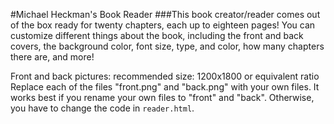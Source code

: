 #Michael Heckman's Book Reader
###This book creator/reader comes out of the box ready for twenty chapters, each up to eighteen pages!
You can customize different things about the book, including the front and back covers, the background color,
font size, type, and color, how many chapters there are, and more!

Front and back pictures: recommended size: 1200x1800 or equivalent ratio
Replace each of the files "front.png" and "back.png" with your own files. It works best if you rename your own files to "front" and "back". Otherwise, you have to change the code in `reader.html`.